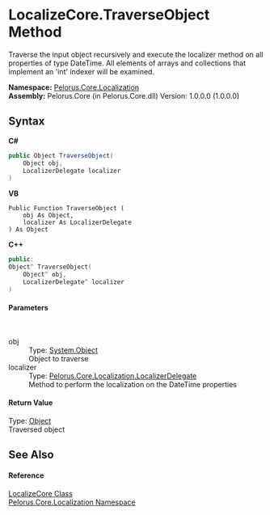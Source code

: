 # LocalizeCore.TraverseObject Method 
 

Traverse the input object recursively and execute the localizer method on all properties of type DateTime. All elements of arrays and collections that implement an 'int' indexer will be examined.

**Namespace:**&nbsp;<a href="99F211A">Pelorus.Core.Localization</a><br />**Assembly:**&nbsp;Pelorus.Core (in Pelorus.Core.dll) Version: 1.0.0.0 (1.0.0.0)

## Syntax

**C#**<br />
``` C#
public Object TraverseObject(
	Object obj,
	LocalizerDelegate localizer
)
```

**VB**<br />
``` VB
Public Function TraverseObject ( 
	obj As Object,
	localizer As LocalizerDelegate
) As Object
```

**C++**<br />
``` C++
public:
Object^ TraverseObject(
	Object^ obj, 
	LocalizerDelegate^ localizer
)
```


#### Parameters
&nbsp;<dl><dt>obj</dt><dd>Type: <a href="http://msdn2.microsoft.com/en-us/library/e5kfa45b" target="_blank">System.Object</a><br />Object to traverse</dd><dt>localizer</dt><dd>Type: <a href="EEE3F359">Pelorus.Core.Localization.LocalizerDelegate</a><br />Method to perform the localization on the DateTime properties</dd></dl>

#### Return Value
Type: <a href="http://msdn2.microsoft.com/en-us/library/e5kfa45b" target="_blank">Object</a><br />Traversed object

## See Also


#### Reference
<a href="BD354A35">LocalizeCore Class</a><br /><a href="99F211A">Pelorus.Core.Localization Namespace</a><br />
